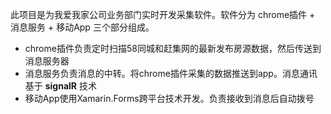 此项目是为我爱我家公司业务部门实时开发采集软件。软件分为 chrome插件 + 消息服务 + 移动App 三个部分组成。

* chrome插件负责定时扫描58同城和赶集网的最新发布房源数据，然后传送到消息服务器
* 消息服务负责消息的中转。将chrome插件采集的数据推送到app。消息通讯基于 **signalR** 技术
* 移动App使用Xamarin.Forms跨平台技术开发。负责接收到消息后自动拨号
